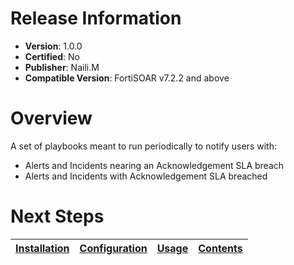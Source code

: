 # Release Information

* **Version**:  1.0.0
* **Certified**: No
* **Publisher**: Naili.M
* **Compatible Version**: FortiSOAR v7.2.2 and above

# Overview

A set of playbooks meant to run periodically to notify users with:

- Alerts and Incidents nearing an Acknowledgement SLA breach
- Alerts and Incidents with Acknowledgement SLA breached

# Next Steps

| [Installation](docs/README.md) | [Configuration](docs/README.md) | [Usage](docs/setup.md) | [Contents](docs/README.md) |
|--------------------------------------------|----------------------------------------------|------------------------|------------------------------|
